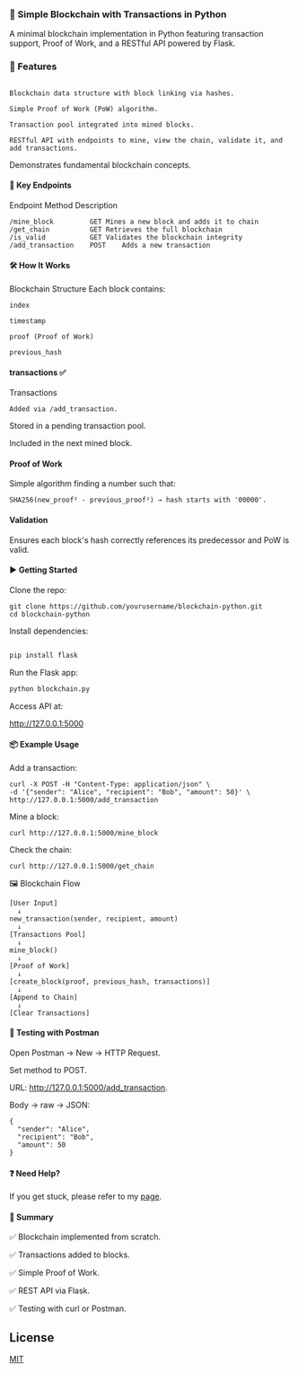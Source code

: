 ### 🧱 Simple Blockchain with Transactions in Python

A minimal blockchain implementation in Python featuring transaction support, Proof of Work, and a RESTful API powered by Flask.

### 🚀 Features
```

Blockchain data structure with block linking via hashes.

Simple Proof of Work (PoW) algorithm.

Transaction pool integrated into mined blocks.

RESTful API with endpoints to mine, view the chain, validate it, and add transactions.
```
Demonstrates fundamental blockchain concepts.

#### 📝 Key Endpoints

Endpoint	Method	Description
```
/mine_block	        GET	Mines a new block and adds it to chain
/get_chain	        GET	Retrieves the full blockchain
/is_valid	        GET	Validates the blockchain integrity
/add_transaction	POST	Adds a new transaction
```
#### 🛠️ How It Works
Blockchain Structure
Each block contains:
```
index

timestamp

proof (Proof of Work)

previous_hash
```
#### transactions ✅

Transactions
```
Added via /add_transaction.
```
Stored in a pending transaction pool.

Included in the next mined block.

#### Proof of Work
Simple algorithm finding a number such that:
```
SHA256(new_proof² - previous_proof²) → hash starts with '00000'.
```
#### Validation
Ensures each block's hash correctly references its predecessor and PoW is valid.

#### ▶️ Getting Started
Clone the repo:
```
git clone https://github.com/yourusername/blockchain-python.git
cd blockchain-python
```
Install dependencies:

```python

pip install flask
```
Run the Flask app:

```python
python blockchain.py
```

Access API at:

http://127.0.0.1:5000

#### 📦 Example Usage
Add a transaction:
```curl
curl -X POST -H "Content-Type: application/json" \
-d '{"sender": "Alice", "recipient": "Bob", "amount": 50}' \
http://127.0.0.1:5000/add_transaction
```
Mine a block:
```curl
curl http://127.0.0.1:5000/mine_block
```
Check the chain:
```curl
curl http://127.0.0.1:5000/get_chain
```
🖼️ Blockchain Flow
```plaintext
[User Input]
  ↓
new_transaction(sender, recipient, amount)
  ↓
[Transactions Pool]
  ↓
mine_block()
  ↓
[Proof of Work]
  ↓
[create_block(proof, previous_hash, transactions)]
  ↓
[Append to Chain]
  ↓
[Clear Transactions]
```
#### 🧪 Testing with Postman
Open Postman → New → HTTP Request.

Set method to POST.

URL: http://127.0.0.1:5000/add_transaction.

Body → raw → JSON:
```plaintext
{
  "sender": "Alice",
  "recipient": "Bob",
  "amount": 50
}
```
#### ❓ Need Help?
If you get stuck, please refer to my [page](https://medium.com/jungletronics/building-a-simple-blockchain-with-python-and-flask-a95da7b5b713).

#### 🏁 Summary
✅ Blockchain implemented from scratch.

✅ Transactions added to blocks.

✅ Simple Proof of Work.

✅ REST API via Flask.

✅ Testing with curl or Postman.



## License

[MIT](https://choosealicense.com/licenses/mit/)

